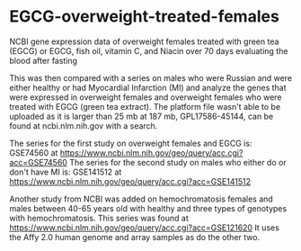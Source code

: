 # EGCG-overweight-treated-females
NCBI gene expression data of overweight females treated with green tea (EGCG) or EGCG, fish oil, vitamin C, and Niacin over 70 days evaluating the blood after fasting

This was then compared with a series on males who were Russian and were either healthy or had Myocardial Infarction (MI) and analyze the genes that were expressed in overweight females and overweight females who were treated with EGCG (green tea extract). The platform file wasn't able to be uploaded as it is larger than 25 mb at 187 mb, GPL17586-45144, can be found at ncbi.nlm.nih.gov with a search.
 
 The series for the first study on overweight females and EGCG is: GSE74560 at https://www.ncbi.nlm.nih.gov/geo/query/acc.cgi?acc=GSE74560
 The series for the second study on males who either do or don't have MI is: GSE141512 at https://www.ncbi.nlm.nih.gov/geo/query/acc.cgi?acc=GSE141512
 
 Another study from NCBI was added on hemochromatosis females and males between 40-65 years old with healthy and three types of genotypes with hemochromatosis. This series was found at https://www.ncbi.nlm.nih.gov/geo/query/acc.cgi?acc=GSE121620
It uses the Affy 2.0 human genome and array samples as do the other two. 

